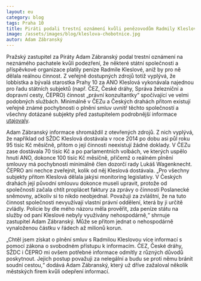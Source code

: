 ```yaml
---
layout: eu
category: blog
tags: Praha 10
title: Piráti podali trestní oznámení kvůli penězovodům Radmily Kleslové
image: /assets/images/blog/kleslova-chobotnice.jpg
autor: Adam Zábranský
---
```


Pražský zastupitel za Piráty Adam Zábranský podal trestní oznámení na neznámého pachatele kvůli podezření, že některé státní společnosti a příspěvkové organizace platily peníze Radmile Kleslové, aniž by pro ně dělala reálnou činnost. Z veřejně dostupných zdrojů totiž vyplývá, že lobbistka a bývalá starostka Prahy 10 za ANO Kleslová vykonávala najednou pro řadu státních subjektů (např. ČEZ, České dráhy, Správa železniční a dopravní cesty, ČEPRO) činnost  „právní konzultantky“ spočívající ve velmi podobných službách. Minimálně v ČEZu a Českých drahách přitom existují veřejně známé pochybnosti o plnění smluv uvnitř těchto společností a všechny dotázané subjekty před zastupitelem podrobnější informace [utajovaly](https://github.com/pirati-cz/KlubPraha/tree/master/spisy/2016/013-kleslova-to/1-oznameni/prilohy).

Adam Zábranský informace shromáždil z otevřených zdrojů. Z nich vyplývá, že například od SŽDC Kleslová dostávala v roce 2014 po dobu asi půl roku 95 tisíc Kč měsíčně, přitom o její činnosti neexistují žádné doklady. V ČEZu zase dostávala 70 tisíc Kč a po parlamentních volbách, ve kterých uspělo hnutí ANO, dokonce 100 tisíc Kč měsíčně, přičemž o reálném plnění smlouvy má pochybnosti minimálně člen dozorčí rady Lukáš Wagenknecht. ČEPRO ani nechce zveřejnit, kolik od něj Kleslová dostávala. „Pro všechny subjekty přitom Kleslová dělala jakýsi monitoring legislativy. V Českých drahách její původní smlouvu dokonce museli upravit, protože od společnosti začala chtít proplácet faktury za zprávy o činnosti Poslanecké sněmovny, ačkoliv si to nikdo neobjednal. Považuji za zvláštní, že na tuto činnost společnosti nevyužívají vlastní právní oddělení, která by ji určitě zvládly. Policie by dle mého názoru měla prověřit, zda peníze státu na služby od paní Kleslové nebyly využívány nehospodárně,“ shrnuje zastupitel Adam Zábranský. Může se přitom jednat o nehospodárně vynaloženou částku v řádech až milionů korun.

„Chtěl jsem získat o plnění smluv s Radmilou Kleslovou více informací s pomocí zákona o svobodném přístupu k informacím. ČEZ, České dráhy, SŽDC i ČEPRO mi ovšem potřebné informace odmítly z různých důvodů poskytnout. Jejich postup považuji za nelegální a budu se proti němu bránit soudní cestou,“ dodává Adam Zábranský, který už dříve zažaloval několik městských firem kvůli odepření informací.

